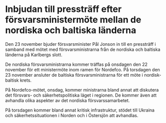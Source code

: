 # Inbjudan till pressträff efter försvarsministermöte mellan de nordiska och baltiska länderna

Den 23 november bjuder försvarsminister Pål Jonson in till en pressträff i samband med mötet med försvarsministrarna från de nordiska och baltiska länderna på Karlbergs slott.

De nordiska försvarsministrarna kommer träffas på onsdagen den 22 november för ett ministermöte inom ramen för Nordefco. På torsdagen den 23 november ansluter de baltiska försvarsministrarna för ett möte i nordisk-baltisk krets.

På Nordefco-mötet, onsdag, kommer ministrarna bland annat att diskutera det försvars- och säkerhetspolitiska läget i regionen. De kommer även att avhandla olika aspekter av det nordiska försvarssamarbetet.

På torsdagen kommer bland annat kritisk infrastruktur, stödet till Ukraina och säkerhetssituationen i Norden och i Östersjön att avhandlas.
